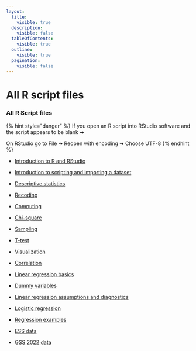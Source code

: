 ```yaml
---
layout:
  title:
    visible: true
  description:
    visible: false
  tableOfContents:
    visible: true
  outline:
    visible: true
  pagination:
    visible: false
---
```


# All R script files

### All R Script files

{% hint style="danger" %}
If you open an R script into RStudio software and the script appears to be blank ➜&#x20;

On RStudio go to File ➜ Reopen with encoding ➜ Choose UTF-8
{% endhint %}

* [Introduction to R and RStudio](https://drive.google.com/file/d/1q-dd3TMfDi7mLMkr-UcdmAYhi71y0r5A/view?usp=sharing)
* [Introduction to scripting and importing a dataset](https://drive.google.com/file/d/1ksWH9huWbEYaCsdgToB97rkiw4UPQmf1/view?usp=sharing)
* [Descriptive statistics](https://drive.google.com/file/d/1qIHculVRo3WjqhQc5W3bYjGJ6iL4F0xR/view?usp=sharing)
* [Recoding](https://drive.google.com/file/d/1SP0UVJM2YxTt-0DIszBmDNg82R0zjxPO/view?usp=sharing)
* [Computing](https://drive.google.com/file/d/1VYeQ6ts2fjYeTrN\_fMxW-6yGDn5c2wt1/view?usp=sharing)
* [Chi-square](https://drive.google.com/file/d/1CjOawdrardp48XweOo1ALyZ4Hnl9RYaP/view?usp=sharing)
* [Sampling](https://drive.google.com/file/d/1DsmU1KFkjlHTkeJrVGc47IWS0vQ5OC9Z/view?usp=sharing)
* [T-test](https://drive.google.com/file/d/1-MALgYPrMhTOMJuSlvI782b09JSrhp0C/view?usp=sharing)
* [Visualization](https://drive.google.com/file/d/1L1tOtO6DigVmWPvrjGgdYK\_zd6-piBUb/view?usp=sharing)
* [Correlation](https://drive.google.com/file/d/1fzydcKVHKVhEp-E3TVSSs0rdpXDQiKWO/view?usp=sharing)
* [Linear regressio](https://drive.google.com/file/d/1pB0o81aUJpBetvYpmmj2SE0QPgwpJQ51/view?usp=sharing)[n basics](https://drive.google.com/file/d/1pB0o81aUJpBetvYpmmj2SE0QPgwpJQ51/view?usp=sharing)
* [Dummy variables](https://drive.google.com/file/d/1Q151VBvC3s0SG1R8P9Yb\_0xGSku\_8hkj/view?usp=sharing)
* [Linear regression assumptions and diagnostics](https://drive.google.com/open?id=1-96PHHYux-ALVWfnfYYGmcQZx91h9743\&usp=drive\_fs)
* [Logistic regression](https://drive.google.com/file/d/1qC4Rt2CXs6quJEtTtZxkhV27xHXWUJkD/view?usp=sharing)



* [Regression examples](https://drive.google.com/file/d/16A0u7mj-b0mXKNTKsodCmYWF1h1YvwrB/view?usp=sharing)
* [ESS data](https://drive.google.com/file/d/180417fazglgdwbYqFUHPy\_sf0enYMYfW/view?usp=sharing)
* [GSS 2022 data](https://drive.google.com/file/d/11olzs5qua2SGHhDo0\_fqi4rj7InAL2Bx/view?usp=sharing)

